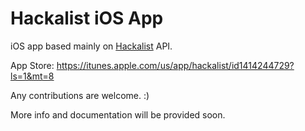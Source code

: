 # Hackalist iOS App

iOS app based mainly on  [Hackalist](https://github.com/Hackalist/Hackalist.github.io/) API. 

App Store: https://itunes.apple.com/us/app/hackalist/id1414244729?ls=1&mt=8

Any contributions are welcome. :) 

More info and documentation will be provided soon.
